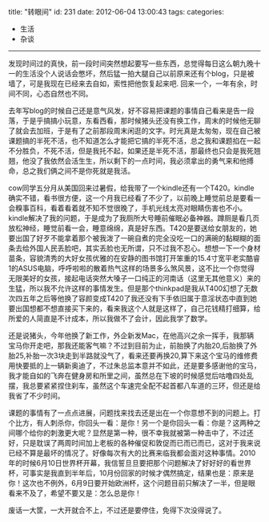 title: "转眼间"
id: 231
date: 2012-06-04 13:00:43
tags: 
categories: 
- 生活
- 杂谈
---

发现时间过的真快，前一段时间突然想起要写一些东西，总觉得每日这么朝九晚十一的生活没个人说话会憋坏，然后猛一拍大腿自己以前原来还有个blog，只是被墙了，可是我现在已经来去自如，索性把他恢复起来吧. 回来一个，一年有余，时间不同，心态自然也不同。

去年写blog的时候自己还是意气风发，好不容易把课题的事情自己看来是告一段落，于是乎搞搞小玩意，东看西看，那时候猪头还没有换工作，周末的时候他无聊了就会去加班，于是有了之前那段周末闲逛的文字。时光真是太匆匆，现在自己被课题搞的半死不活，也不知道怎么才能把它搞的半死不活，总之我和课题掐在一起不分胜负，不死不活，但是我托不起，如果还是半死不活，那最终也只会是我死翘翘，他没了我依然会活生生，所以剩下的一点时间，我必须拿出的勇气来和他搏命，总之我们俩之间不是你死就是我活。

cow同学五分月从美国回来过暑假，给我带了一个kindle还有一个T420。kindle确实不错，看书很方便，这一个月我已经看了不少了，以前晚上睡觉前总是要看一会糗事百科，看着看着就不知不觉很晚了，手机光线太亮对眼睛伤害也不小。kindle解决了我的问题，于是成为了我厕所大号睡前催眠必备神器。蹲厕是看几页放松神经，睡觉前看一会，睡意绵绵，真是好东西。T420是要送给女朋友的，她要出国了好歹不能拿着那个被我泼了一碗自煮的完全没吃一口的满碗的黏糊糊的面条去给外国人民丢脸吧，其实丢脸也无所谓，只不过我不忍心。想想一下一个身材苗条，容貌清秀的大好女孩优雅的在安静的图书馆打开笨重的15.4寸宽平老实酷睿1的ASUS电脑，呼呼啦啦的散着热气这样的场景多么煞风景，这不比一个你觉得无限美好的女孩，接起电话突然大嗓子一口纯正的河南话（这里无其他意义）来的生猛，所以我不允许这样的事情发生。但是那个thinkpad是我从T400幻想了无数次四五年之后等他换了容颜变成T420了我还没有下手依旧属于意淫状态中直到她要出国想都不想直接买下来的，看来我这个人就是这样了，自己花钱精打细算，给所爱的人简直是不计成本，所以我做不了会计，因此我学了数学。

还是说猪头，今年他换了新工作，外企新发Mac，在他高兴之余一挥手，我那辆宝马你开走吧，那我还能客气嘛？不过到目前为止，前胎换了内胎20,后胎换了外胎25,补胎一次3块走到半路就没气了，看来还要再换20,算下来这个宝马的维修费用快要抵的上一辆新奥迪了，不过朱总监本意并不如此，还是要多感谢他的宝马，我才能自如的飞奔在健身房和所里之间，虽然总在下坡的时候感觉后咕噜四处乱摆，我总要紧紧捏住刹车，虽然这个车速完全配不起首都八车道的三环，但还是给我省了不少时间。

课题的事情有了一点点进展，问题找来找去还是出在一个你意想不到的问题上。打个比方，有人刺杀你，你回头一看：是你！另一个是你回头一看：你是？这两种之间哪个给你的刺激更大呢？显然是第一种，很不幸我就被第一种击中了，不过还好，只是耽误了两周时间加上老板的各种催促和敦促而已而已而已，这对于我来说已经不算是最坏的情况了。好像每次有大的比赛来临我都会面对这种事情。2010年的时候6月10日世界杯开幕，我信誓旦旦要把那个问题解决了好好好的看世界杯，可事实是我直到半年后，10月份回家的时候才偶然搞定，结果也是：原来是你！这次也不例外，6月9日要开始欧洲杯，这个问题目前只解决了一半，但是眼看来不及了，希望不要又是：怎么总是你！

废话一大筐，一大开就合不上，不过还是要停住，免得下次没得说了。

&nbsp;

